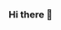 ### Hi there 👋

<!--
**m0n0041004/m0n0041004** is a ✨ _special_ ✨ repository because its `README.md` (this file) appears on your GitHub profile.

Here are some ideas to get you started:

- 🔭 I’m currently a student
- 🌱 I’m currently learning maths
- 👯 I’m looking to collaborate on ?
- 🤔 I’m looking for help with python
- 💬 Ask me about math
- 📫 How to reach me: meh
- 😄 Pronouns: he/him
- ⚡ Fun fact: love maths
-->
